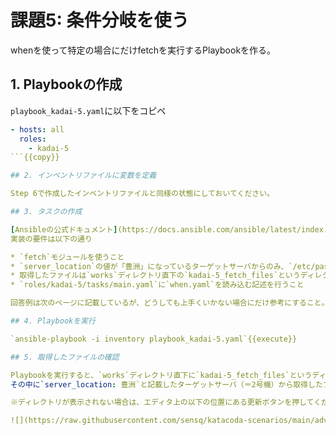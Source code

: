 # 課題5: 条件分岐を使う

whenを使って特定の場合にだけfetchを実行するPlaybookを作る。

## 1. Playbookの作成

`playbook_kadai-5.yaml`に以下をコピペ

```yaml
- hosts: all
  roles:
    - kadai-5
```{{copy}}

## 2. インベントリファイルに変数を定義

Step 6で作成したインベントリファイルと同様の状態にしておいてください。

## 3. タスクの作成

[Ansibleの公式ドキュメント](https://docs.ansible.com/ansible/latest/index.html)の[fetchモジュール](https://docs.ansible.com/ansible/2.9_ja/modules/fetch_module.html#fetch-module)と[条件](https://docs.ansible.com/ansible/2.9_ja/user_guide/playbooks_conditionals.html)を参考に、`roles/kadai-5/tasks/when.yaml`へタスクを作成する。  
実装の要件は以下の通り

* `fetch`モジュールを使うこと
* `server_location`の値が「豊洲」になっているターゲットサーバからのみ、`/etc/passwd`ファイルを取得すること
* 取得したファイルは`works`ディレクトリ直下の`kadai-5_fetch_files`というディレクトリに配置すること
* `roles/kadai-5/tasks/main.yaml`に`when.yaml`を読み込む記述を行うこと

回答例は次のページに記載しているが、どうしても上手くいかない場合にだけ参考にすること。

## 4. Playbookを実行

`ansible-playbook -i inventory playbook_kadai-5.yaml`{{execute}}

## 5. 取得したファイルの確認

Playbookを実行すると、`works`ディレクトリ直下に`kadai-5_fetch_files`というディレクトリが表示されます。  
その中に`server_location: 豊洲`と記載したターゲットサーバ（＝2号機）から取得したファイルのみが入っていることを確認してください。  

※ディレクトリが表示されない場合は、エディタ上の以下の位置にある更新ボタンを押してください。

![](https://raw.githubusercontent.com/sensq/katacoda-scenarios/main/adv1/img/refresh.png)
